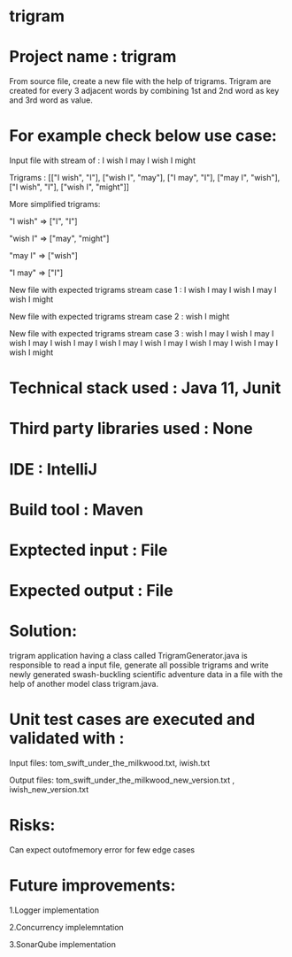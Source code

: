 # trigram
Project name : trigram
============


From source file, create a new file with the help of trigrams.  Trigram are created for every 3 adjacent words by combining 1st and 2nd word as key and 3rd word as value.


For example check below use case:
===============================

Input file with stream of : I wish I may I wish I might


Trigrams : [["I wish", "I"], ["wish I", "may"], ["I may", "I"], ["may I", "wish"], ["I wish", "I"], ["wish I", "might"]]


More simplified trigrams:


"I wish" => ["I", "I"]

"wish I" => ["may", "might"]

"may I"  => ["wish"]

"I may"  => ["I"]


New file with expected trigrams stream case 1 : I wish I may I wish I may I wish I might



New file with expected trigrams stream case 2 : wish I might
 


New file with expected trigrams stream case 3 : wish I may I wish I may I wish I may I wish I may I wish I may I wish I may I wish I may I wish I may I wish I might 


Technical stack used : Java 11, Junit
====================

Third party libraries used : None
==========================

IDE : IntelliJ
===

Build tool : Maven 
==========

Exptected input : File
===============

Expected output : File
===============

Solution:
========
trigram application having a class called TrigramGenerator.java is responsible to read a input file, generate all possible trigrams and write newly generated swash-buckling scientific adventure data in a file with the help of another model class trigram.java.


Unit test cases are executed and validated with :
===============================================

Input files: tom_swift_under_the_milkwood.txt, iwish.txt

Output files: tom_swift_under_the_milkwood_new_version.txt , iwish_new_version.txt

Risks:
=====
Can expect outofmemory error for few edge cases

Future improvements:
===================
1.Logger implementation

2.Concurrency implelemntation

3.SonarQube implementation
